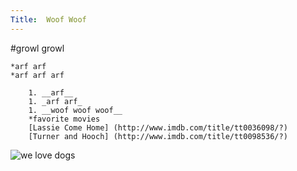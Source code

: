 ```yaml
---
Title:  Woof Woof
---
```


#growl growl

	*arf arf
	*arf arf arf

		1. __arf__
		1. _arf arf_
		1. __woof woof woof__
		*favorite movies
		[Lassie Come Home] (http://www.imdb.com/title/tt0036098/?)
		[Turner and Hooch] (http://www.imdb.com/title/tt0098536/?)

![we love dogs](http://phenolphtalein.files.wordpress.com/2011/05/dogs-cute-animal-image-31000.jpg)
